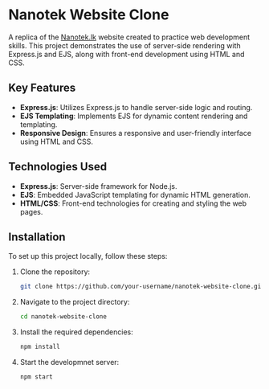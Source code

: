 # Nanotek Website Clone

A replica of the [Nanotek.lk](https://nanotek.lk) website created to practice web development skills. This project demonstrates the use of server-side rendering with Express.js and EJS, along with front-end development using HTML and CSS.

## Key Features

- **Express.js**: Utilizes Express.js to handle server-side logic and routing.
- **EJS Templating**: Implements EJS for dynamic content rendering and templating.
- **Responsive Design**: Ensures a responsive and user-friendly interface using HTML and CSS.

## Technologies Used

- **Express.js**: Server-side framework for Node.js.
- **EJS**: Embedded JavaScript templating for dynamic HTML generation.
- **HTML/CSS**: Front-end technologies for creating and styling the web pages.

## Installation

To set up this project locally, follow these steps:

1. Clone the repository:
   ```bash
   git clone https://github.com/your-username/nanotek-website-clone.git
2. Navigate to the project directory:
   ```bash
   cd nanotek-website-clone
3. Install the required dependencies:
   ```bash
   npm install
4. Start the developmnet server:
   ```bash
   npm start
